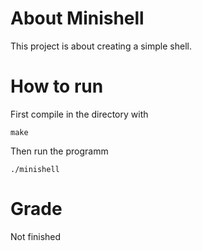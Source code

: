 # About Minishell

This project is about creating a simple shell.

# How to run

First compile in the directory with  
```
make
```
Then run the programm  
```
./minishell
```

# Grade

Not finished
